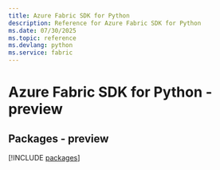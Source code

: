```yaml
---
title: Azure Fabric SDK for Python
description: Reference for Azure Fabric SDK for Python
ms.date: 07/30/2025
ms.topic: reference
ms.devlang: python
ms.service: fabric
---
```

# Azure Fabric SDK for Python - preview
## Packages - preview
[!INCLUDE [packages](fabric-index.md)]